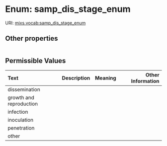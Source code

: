
# Enum: samp_dis_stage_enum




URI: [mixs.vocab:samp_dis_stage_enum](https://w3id.org/mixs/vocab/samp_dis_stage_enum)


## Other properties

|  |  |  |
| --- | --- | --- |

## Permissible Values

| Text | Description | Meaning | Other Information |
| :--- | :---: | :---: | ---: |
| dissemination |  |  |  |
| growth and reproduction |  |  |  |
| infection |  |  |  |
| inoculation |  |  |  |
| penetration |  |  |  |
| other |  |  |  |

